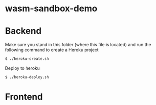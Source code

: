 # wasm-sandbox-demo

# Backend
Make sure you stand in this folder (where this file is located) and run the 
following command to create a Heroku project
```sh
$ ./heroku-create.sh
```

Deploy to heroku
```sh
$ ./heroku-deploy.sh
```


# Frontend